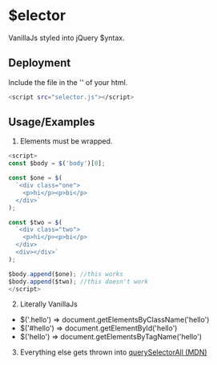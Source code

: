 # $elector
VanillaJs styled into jQuery $yntax.


## Deployment
Include the file in the '<head>' of your html.
```bash
<script src="selector.js"></script>
```


## Usage/Examples
1. Elements must be wrapped.
```javascript
<script>
const $body = $('body')[0];

const $one = $(
  `<div class="one">
    <p>hi</p><p>bi</p>
  </div>`
);

const $two = $(
  `<div class="two">
    <p>hi</p><p>bi</p>
  </div>
  <div></div>`
);

$body.append($one); //this works
$body.append($two); //this doesn't work
</script>
```  

2. Literally VanillaJs
* $('.hello') => document.getElementsByClassName('hello')
* $('#hello') => document.getElementById('hello')
* $('hello') => document.getElementsByTagName('hello')  

3. Everything else gets thrown into [querySelectorAll (MDN)](https://developer.mozilla.org/en-US/docs/Web/API/Document/querySelectorAll)
